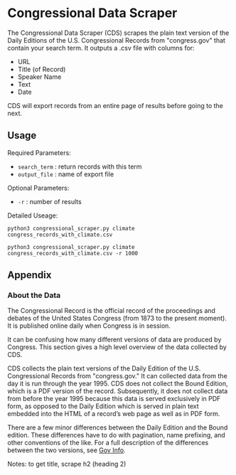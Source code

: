 # Congressional Data Scraper
The Congressional Data Scraper (CDS) scrapes the plain text version of the Daily Editions of the U.S. Congressional Records from "congress.gov" that contain your search term. It outputs a .csv file with columns for:
 
- URL
- Title (of Record)
- Speaker Name
- Text
- Date 

CDS will export records from an entire page of results before going to the next.

## Usage

Required Parameters: 
- `search_term` : return records with this term
- `output_file` : name of export file

Optional Parameters:
- `-r` : number of results

Detailed Useage:

```
python3 congressional_scraper.py climate congress_records_with_climate.csv

python3 congressional_scraper.py climate congress_records_with_climate.csv -r 1000
```

## Appendix

### About the Data
The Congressional Record is the official record of the proceedings and debates of the United States Congress (from 1873 to the present moment). It is published online daily when Congress is in session. 

It can be confusing how many different versions of data are produced by Congress. This section gives a high level overview of the data collected by CDS. 

CDS collects the plain text versions of the Daily Edition of the U.S. Congressional Records from "congress.gov." It can collected data from the day it is run through the year 1995. CDS does not collect the Bound Edition, which is a PDF version of the record. Subsequently, it does not collect data from before the year 1995 because this data is served exclusively in PDF form, as opposed to the Daily Edition which is served in plain text embedded into the HTML of a record’s web page as well as in PDF form. 

There are a few minor differences between the Daily Edition and the Bound edition. These differences have to do with pagination, name prefixing, and other conventions of the like. For a full description of the differences between the two versions, see [Gov Info](https://www.govinfo.gov/help/crecb).  



Notes: to get title, scrape h2 (heading 2)

